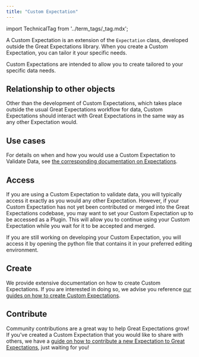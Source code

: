 ```yaml
---
title: "Custom Expectation"
---
```


import TechnicalTag from '../term_tags/_tag.mdx';

A Custom Expectation is an extension of the `Expectation` class, developed outside the Great Expectations library.  When you create a Custom Expectation, you can tailor it your specific needs.

Custom Expectations are intended to allow you to create <TechnicalTag relative="../" tag="expectation" text="Expectations" /> tailored to your specific data needs.

## Relationship to other objects

Other than the development of Custom Expectations, which takes place outside the usual Great Expectations workflow for <TechnicalTag relative="../" tag="validation" text="Validating" /> data, Custom Expectations should interact with Great Expectations in the same way as any other Expectation would.

## Use cases

For details on when and how you would use a Custom Expectation to Validate Data, see [the corresponding documentation on Expectations](./expectation.md#use-cases).

## Access

If you are using a Custom Expectation to validate data, you will typically access it exactly as you would any other Expectation.  However, if your Custom Expectation has not yet been contributed or merged into the Great Expectations codebase, you may want to set your Custom Expectation up to be accessed as a Plugin.  This will allow you to continue using your Custom Expectation while you wait for it to be accepted and merged.

If you are still working on developing your Custom Expectation, you will access it by opening the python file that contains it in your preferred editing environment.

## Create

We provide extensive documentation on how to create Custom Expectations.  If you are interested in doing so, we advise you reference [our guides on how to create Custom Expectations](../guides/expectations/expectations_lp.md).

## Contribute

Community contributions are a great way to help Great Expectations grow!  If you've created a Custom Expectation that you would like to share with others, we have a [guide on how to contribute a new Expectation to Great Expectations](https://github.com/great-expectations/great_expectations/blob/develop/CONTRIBUTING_EXPECTATIONS.md), just waiting for you!

